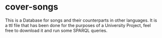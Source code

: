 # cover-songs
This is a Database for songs and their counterparts in other languages.
It is a ttl file that has been done for the purposes of a University Project, feel free to download it and run some SPARQL queries. 
